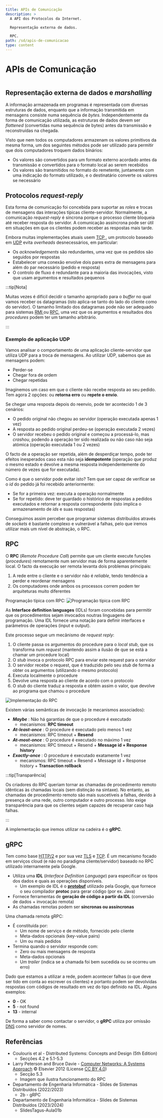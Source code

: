 ```yaml
---
title: APIs de Comunicação
description: >
  A API dos Protocolos da Internet.

  Representação externa de dados.

  RPC.
path: /sd/apis-de-comunicacao
type: content
---
```


# APIs de Comunicação

```toc

```

## Representação externa de dados e _marshalling_

A informação armazenada em programas é representada com diversas estruturas de
dados, enquanto que a informação transmitida em mensagens consiste numa sequência
de _bytes_. Independentemente da forma de comunicação utilizada, as estruturas de
dados devem ser _flattened_ (convertidas numa sequência de bytes) antes da
transmissão e reconstruídas na chegada.

Visto que nem todos os computadores armazenam os valores primitivos da mesma forma,
um dos seguintes métodos pode ser utilizado para permitir que dois computadores
troquem dados binários:

- Os valores são convertidos para um formato externo acordado antes da transmissão
  e convertidos para o formato local ao serem recebidos
- Os valores são transmitidos no formato do remetente, juntamente com uma indicação
  do formato utilizado, e o destinatário converte os valores se necessário

## Protocolos _request-reply_

Esta forma de comunicação foi concebida para suportar as _roles_ e trocas de
mensagens das interações típicas cliente-servidor. Normalmente, a comunicação
_request-reply_ é síncrona porque o processo cliente bloqueia até receber resposta
do servidor. A comunicação assíncrona pode ser útil em situações em que os clientes
podem receber as respostas mais tarde.

Embora muitas implementações atuais usem [TCP
](/rc/transporte/#tcp---transmission-control-protocol), um protocolo baseado em
[UDP](/rc/transporte/#udp---user-datagram-protocol) evita _overheads_ desnecessários,
em particular:

- Os _acknowledgements_ são redundantes, uma vez que os pedidos são seguidos por
  respostas
- Estabelecer uma conexão envolve dois pares extra de mensagens para além do par
  necessário (pedido e resposta)
- O controlo de fluxo é redundante para a maioria das invocações, visto que usam
  argumentos e resultados pequenos

:::tip[Nota]

Muitas vezes é difícil decidir o tamanho apropriado para o _buffer_ no qual vamos
receber os datagramas (isto aplica-se tanto do lado do cliente como do servidor).
O tamanho limitado dos datagramas pode não ser adequado para sistemas [RMI
](https://pt.wikipedia.org/wiki/RMI) ou [RPC](/sd/apis-de-comunicacao/#rpc), uma
vez que os argumentos e resultados dos _procedures_ podem ter um tamanho arbitrário.

:::

### Exemplo de aplicação UDP

Vamos analisar o comportamento de uma aplicação cliente-servidor que utiliza UDP
para a troca de mensagens.
Ao utilizar UDP, sabemos que as mensagens podem:

- Perder-se
- Chegar fora de ordem
- Chegar repetidas

Imaginemos um caso em que o cliente não recebe resposta ao seu pedido.
Tem agora 2 opções: ou **retorna erro** ou **repete o envio**.

Se chegar uma resposta depois do reenvio, pode ter acontecido 1 de 3 cenários:

- O pedido original não chegou ao servidor (operação executada apenas 1 vez)
- A resposta ao pedido original perdeu-se (operação executada 2 vezes)
- O servidor recebeu o pedido original e começou a processá-lo, mas _crashou_,
  podendo a operação ter sido realizada ou não caso não seja atómica (operação
  executada 1 ou 2 vezes)

O facto de a operação ser repetida, além de desperdiçar tempo, pode ter efeitos
inesperados caso esta não seja **idempotente** (operação que produz o mesmo estado
e devolve a mesma resposta independentemente do número de vezes que for executada).

Como é que o servidor pode evitar isto? Tem que ser capaz de verificar se o _id_
do pedido já foi recebido anteriormente:

- Se for a primeira vez: executa a operação normalmente
- Se for repetido: deve ter guardado o histórico de respostas a pedidos executados
  e retornar a resposta correspondente (isto implica o armazenamento de _ids_ e suas
  respostas)

Conseguimos assim perceber que programar sistemas distribuídos através de _sockets_
é bastante complexo e vulnerável a falhas, pelo que iremos utilizar mais um nível de
abstração, o RPC.

## RPC

O **RPC** (_Remote Procedure Call_) permite que um cliente execute funções
(_procedures_) remotamente num servidor mas de forma aparentemente local.
O facto da execução ser remota levanta dois problemas principais:

1. A rede entre o cliente e o servidor não é _reliable_, tendo tendência a perder
   e reordenar mensagens
2. Os computadores onde ambos os processos correm podem ter arquiteturas muito
   diferentes

Programação típica com RPC:
![Programação típica com RPC](./assets/0002-rpc-programming.svg#dark=3)

As **Interface definition languages** (IDLs) foram concebidas para permitir que
os procedimentos sejam invocados noutras linguagens de programação. Uma IDL
fornece uma notação para definir interfaces e parâmetros de operações (input e output).

Este processo segue um mecânismo de _request reply_:

1. O cliente passa os argumentos do procedure para o _local stub_, que os transforma
   num _request_ (mantendo assim a ilusão de que se está a chamar um procedure local)
2. O _stub_ invoca o protocolo RPC para enviar este request para o servidor
3. O servidor recebe o request, que é traduzido pelo seu _stub_ de forma a obter os
   argumentos (utilizando o mesmo protocolo)
4. Executa localmente o procedure
5. Devolve uma resposta ao cliente de acordo com o protocolo
6. O _stub_ do cliente traduz a resposta e obtém assim o valor, que devolve ao
   programa que chamou o procedure

![Implementação do RPC](./assets/0002-rpc-implementation.png#dark=3)

Existem várias semânticas de invocação (e mecanismos associados):

- _**Maybe**_ : Não há garantias de que o procedure é executado
  - mecanismos: **RPC timeout**
- _**At-least-once**_ : O procedure é executado pelo menos 1 vez
  - mecanismos: RPC timeout + **Resend**
- _**At-most-once**_ : O procedure é executado no máximo 1 vez
  - mecanismos: RPC timeout + Resend + **Message id + Response history**
- _**Exactly-once**_ : O procedure é executado exatamente 1 vez
  - mecanismos: RPC timeout + Resend + Message id + Response history + **Transaction
    rollback**

:::tip[Transparência]

Os criadores do RPC queriam tornar as chamadas de procedimento remoto idênticas às
chamadas locais (sem distinção na sintaxe). No entanto, as chamadas de procedimento
remoto são mais suscetíveis a falhas, devido à presença de uma rede, outro computador
e outro processo. Isto exige transparência para que os clientes sejam capazes de
recuperar caso haja falhas.

:::

A implementação que iremos utilizar na cadeira é o **gRPC**.

## gRPC

Tem como base [HTTP/2](/rc/aplicacao/#http-20) e por sua vez
[TLS](https://en.wikipedia.org/wiki/Transport_Layer_Security) e
[TCP](/rc/transporte/#tcp---transmission-control-protocol). É um mecanismo focado
em serviços cloud (e não no paradigma cliente/servidor) baseado no RPC utilizado
internamente pela Google.

- Utiliza uma **IDL** (_Interface Definition Language_) para especificar os tipos
  dos dados e quais as operações disponíveis.
  - Um exemplo de IDL é o [**protobuf**](https://protobuf.dev/) utilizado pela Google,
    que fornece o seu compilador **protoc** para gerar código (por ex. Java)
- Fornece ferramentas de **geração de código a partir da IDL** (conversão de dados +
  invocação remota)
- As chamadas remotas podem ser **síncronas ou assíncronas**

Uma chamada remota gRPC:

- É constituída por:
  - Um nome de serviço e de método, fornecido pelo cliente
  - Meta-dados opcionais (key-value pairs)
  - Um ou mais pedidos
- Termina quando o servidor responde com:
  - Zero ou mais mensagens de resposta
  - Meta-dados opcionais
  - Um _trailer_ (indica se a chamada foi bem sucedida ou se ocorreu um erro)

Dado que estamos a utilizar a rede, podem acontecer falhas (o que deve ser tido em
conta ao escrever os clientes) e portanto podem ser devolvidas respostas com códigos
de resultado em vez do tipo definido na IDL. Alguns exemplos:

- **0** - OK
- **5** - not found
- **13** - internal

De forma a saber como contactar o servidor, o **gRPC** utiliza por omissão
[DNS](/rc/aplicacao/#dns---domain-name-system) como servidor de nomes.

## Referências

- Coulouris et al - Distributed Systems: Concepts and Design (5th Edition)
  - Secções 4.2 e 5.1-5.3
- Larry Peterson and Bruce Davie -
  [Computer Networks: A Systems Approach](https://github.com/SystemsApproach/book)
  &copy; Elsevier 2012 (License [CC BY 4.0](https://creativecommons.org/licenses/by/4.0/))
  - Secção 5.3
  - Imagem que ilustra funcionamento do RPC
- Departamento de Engenharia Informática - Slides de Sistemas Distribuídos (2022/2023)
  - 2b - gRPC
- Departamento de Engenharia Informática - Slides de Sistemas Distribuídos (2023/2024)
  - SlidesTagus-Aula01b
